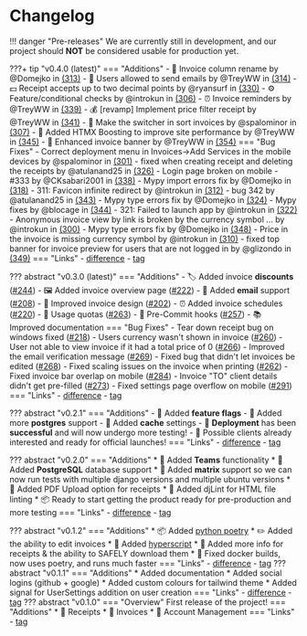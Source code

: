 # Changelog

!!! danger "Pre-releases"
	We are currently still in development, and our project should **NOT** be considered usable for production yet.

???+ tip "v0.4.0 (latest)"
	=== "Additions"
		- 💼 Invoice column rename by @Domejko in [(313)](https://github.com/TreyWW/MyFinances/pull/313)
		- 📧 Users allowed to send emails by @TreyWW in [(314)](https://github.com/TreyWW/MyFinances/pull/314)
		- 💵 Receipt accepts up to two decimal points by @ryansurf in [(330)](https://github.com/TreyWW/MyFinances/pull/330)
		- ⚙️ Feature/conditional checks by @introkun in [(306)](https://github.com/TreyWW/MyFinances/pull/306)
		- ⏰ Invoice reminders by @TreyWW in [(339)](https://github.com/TreyWW/MyFinances/pull/339)
		- 💰 [revamp] Implement price filter receipt by @TreyWW in [(341)](https://github.com/TreyWW/MyFinances/pull/341)
		- 🔀 Make the switcher in sort invoices by @spalominor in [(307)](https://github.com/TreyWW/MyFinances/pull/307)
		- 🚀 Added HTMX Boosting to improve site performance by @TreyWW in [(345)](https://github.com/TreyWW/MyFinances/pull/345)
		- 🎨 Enhanced invoice banner by @TreyWW in [(354)](https://github.com/TreyWW/MyFinances/pull/354)
	=== "Bug Fixes"
		- Correct deployment menu in Invoices->Add Services in the mobile devices by @spalominor in [(301)](https://github.com/TreyWW/MyFinances/pull/301)
		- fixed when creating receipt and deleting the receipts  by @atulanand25 in [(326)](https://github.com/TreyWW/MyFinances/pull/326)
		- Login page broken on mobile - #333 by @CKsabari2001 in [(338)](https://github.com/TreyWW/MyFinances/pull/338)
		- Mypy import errors fix by @Domejko in [(318)](https://github.com/TreyWW/MyFinances/pull/318)
		- 311: Favicon infinite redirect by @introkun in [(312)](https://github.com/TreyWW/MyFinances/pull/312)
		- bug 342 by @atulanand25 in [(343)](https://github.com/TreyWW/MyFinances/pull/343)
		- Mypy type errors fix by @Domejko in [(324)](https://github.com/TreyWW/MyFinances/pull/324)
		- Mypy fixes by @blocage in [(344)](https://github.com/TreyWW/MyFinances/pull/344)
		- 321: Failed to launch app by @introkun in [(322)](https://github.com/TreyWW/MyFinances/pull/322)
		- Anonymous invoice view by link is broken by the currency symbol … by @introkun in [(300)](https://github.com/TreyWW/MyFinances/pull/300)
		- Mypy type errors fix by @Domejko in [(348)](https://github.com/TreyWW/MyFinances/pull/348)
		- Price in the invoice is missing currency symbol by @introkun in [(310)](https://github.com/TreyWW/MyFinances/pull/310)
		- fixed top banner for invoice preview for users that are not logged in by @glizondo in [(349)](https://github.com/TreyWW/MyFinances/pull/349)
	=== "Links"
		- [difference](https://github.com/TreyWW/MyFinances/compare/v0.3.0...v0.4.0)
		- [tag](https://github.com/TreyWW/MyFinances/releases/tag/v0.4.0)

??? abstract "v0.3.0 (latest)"
	=== "Additions"
		- 🏷 Added invoice **discounts** ([#244](https://github.com/TreyWW/MyFinances/pull/244))
		- 🖼 Added invoice overview page ([#222](https://github.com/TreyWW/MyFinances/pull/222))
		- 📨 Added **email** support ([#208](https://github.com/TreyWW/MyFinances/pull/208))
		- 🧾 Improved invoice design ([#202](https://github.com/TreyWW/MyFinances/pull/202))
		- ⏰ Added invoice schedules ([#220](https://github.com/TreyWW/MyFinances/pull/220))
		- 📁 Usage quotas ([#263](https://github.com/TreyWW/MyFinances/pull/263))
		- 🎣 Pre-Commit hooks ([#257](https://github.com/TreyWW/MyFinances/pull/257))
		- 📚 Improved documentation
	=== "Bug Fixes"
		- Tear down receipt bug on windows fixed ([#218](https://github.com/TreyWW/MyFinances/pull/218))
		- Users currency wasn't shown in invoice ([#260](https://github.com/TreyWW/MyFinances/pull/260))
		- User not able to view invoice if it had a total price of 0 ([#266](https://github.com/TreyWW/MyFinances/pull/266))
		- Improved the email verification message ([#269](https://github.com/TreyWW/MyFinances/pull/269))
		- Fixed bug that didn't let invoices be edited ([#268](https://github.com/TreyWW/MyFinances/pull/268))
		- Fixed scaling issues on the invoice when printing ([#262](https://github.com/TreyWW/MyFinances/pull/262))
		- Fixed invoice bar overlap on mobile ([#284](https://github.com/TreyWW/MyFinances/pull/284))
		- Invoice "TO" client details didn't get pre-filled ([#273](https://github.com/TreyWW/MyFinances/pull/273))
		- Fixed settings page overflow on mobile ([#291](https://github.com/TreyWW/MyFinances/pull/291))
	=== "Links"
		- [difference](https://github.com/TreyWW/MyFinances/compare/v0.2.1...v0.3.0)
		- [tag](https://github.com/TreyWW/MyFinances/releases/tag/v0.3.0)

??? abstract "v0.2.1"
	=== "Additions"
		- 🚩 Added **feature flags**
		- 🐘 Added more **postgres** support
		- 🚅 Added **cache** settings
		- 🎉 **Deployment** has been **successful** and will now undergo more testing!
		- 👋 Possible clients already interested and ready for official launches!
	=== "Links"
		- [difference](https://github.com/TreyWW/MyFinances/compare/v0.2.0...v0.2.1)
		- [tag](https://github.com/TreyWW/MyFinances/releases/tag/v0.2.1)


??? abstract "v0.2.0"
	=== "Additions"
		* 👥 Added **Teams** functionality
		* 🐘 Added **PostgreSQL** database support
		* 🐧 Added **matrix** support so we can now run tests with multiple django versions and multiple ubuntu versions
		* 🧾 Added PDF Upload option for receipts
		* 🧹 Added djLint for HTML file linting
		* 📦 Ready to start getting the product ready for pre-production and more testing
	=== "Links"
		- [difference](https://github.com/TreyWW/MyFinances/compare/v0.1.2...v0.2.0)
		- [tag](https://github.com/TreyWW/MyFinances/releases/tag/v0.2.0)

??? abstract "v0.1.2"
	=== "Additions"
		* 📦 Added [python poetry](https://python-poetry.org/)
		* ✏️ Added the ability to edit invoices
		* 📜 Added [hyperscript](https://hyperscript.org/)
		* 🧾 Added more info for receipts & the ability to SAFELY download them
		* 🐬 Fixed docker builds, now uses poetry, and runs much faster
	=== "Links"
		- [difference](https://github.com/TreyWW/MyFinances/compare/v0.1.1...v0.1.2)
		- [tag](https://github.com/TreyWW/MyFinances/releases/tag/v0.1.2)
??? abstract "v0.1.1"
	=== "Additions"
		* Added documentation
		* Added social logins (github + google)
		* Added custom colours for tailwind theme
		* Added signal for UserSettings addition on user creation
	=== "Links"
		- [difference](https://github.com/TreyWW/MyFinances/compare/v0.1.0...v0.1.1)
		- [tag](https://github.com/TreyWW/MyFinances/releases/tag/v0.1.1)
??? abstract "v0.1.0"
	=== "Overview"
		First release of the project!
	=== "Additions"
    	* 🧾 Receipts
		* 📜 Invoices
		* 🧔 Account Management
	=== "Links"
		- [tag](https://github.com/TreyWW/MyFinances/releases/tag/v0.1.0)
